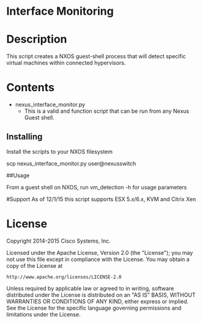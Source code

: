 Interface Monitoring
====================

# Description
This script creates a NXOS guest-shell process that will detect specific virtual machines within connected hypervisors.


# Contents

* nexus_interface_monitor.py
  - This is a valid and function script that can be run from any Nexus Guest shell. 

## Installing 
 
Install the scripts to your NXOS filesystem
    
scp nexus_interface_monitor.py user@nexusswitch

##Usage

From a guest shell on NXOS, run vm_detection -h for usage parameters

#Support
As of 12/1/15 this script supports ESX 5.x/6.x, KVM and Citrix Xen
    
# License

Copyright 2014-2015 Cisco Systems, Inc.

Licensed under the Apache License, Version 2.0 (the "License");
you may not use this file except in compliance with the License.
You may obtain a copy of the License at

    http://www.apache.org/licenses/LICENSE-2.0

Unless required by applicable law or agreed to in writing, software
distributed under the License is distributed on an "AS IS" BASIS,
WITHOUT WARRANTIES OR CONDITIONS OF ANY KIND, either express or implied.
See the License for the specific language governing permissions and
limitations under the License.


